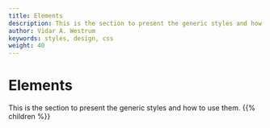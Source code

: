 ```yaml
---
title: Elements
description: This is the section to present the generic styles and how to use them.
author: Vidar A. Westrum
keywords: styles, design, css
weight: 40
---
```


# Elements

This is the section to present the generic styles and how to use them.
{{% children %}}